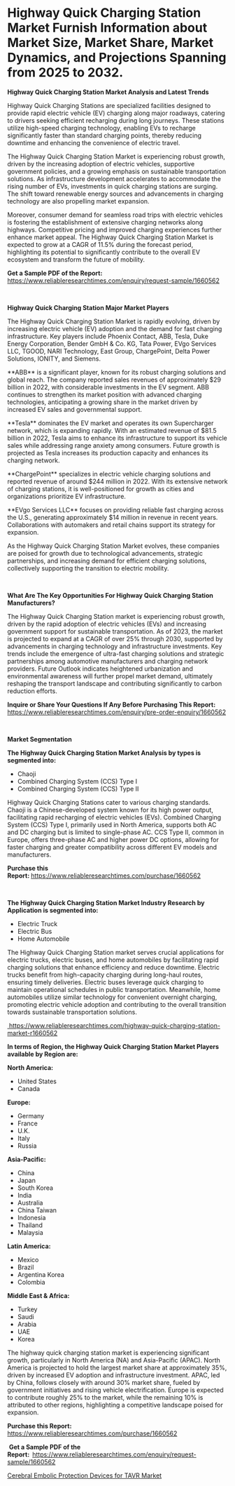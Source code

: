 <p><h1>Highway Quick Charging Station Market Furnish Information about Market Size, Market Share, Market Dynamics, and Projections Spanning from 2025 to 2032.</h1></p><p><strong>Highway Quick Charging Station Market Analysis and Latest Trends</strong></p>
<p><p>Highway Quick Charging Stations are specialized facilities designed to provide rapid electric vehicle (EV) charging along major roadways, catering to drivers seeking efficient recharging during long journeys. These stations utilize high-speed charging technology, enabling EVs to recharge significantly faster than standard charging points, thereby reducing downtime and enhancing the convenience of electric travel.</p><p>The Highway Quick Charging Station Market is experiencing robust growth, driven by the increasing adoption of electric vehicles, supportive government policies, and a growing emphasis on sustainable transportation solutions. As infrastructure development accelerates to accommodate the rising number of EVs, investments in quick charging stations are surging. The shift toward renewable energy sources and advancements in charging technology are also propelling market expansion.</p><p>Moreover, consumer demand for seamless road trips with electric vehicles is fostering the establishment of extensive charging networks along highways. Competitive pricing and improved charging experiences further enhance market appeal. The Highway Quick Charging Station Market is expected to grow at a CAGR of 11.5% during the forecast period, highlighting its potential to significantly contribute to the overall EV ecosystem and transform the future of mobility.</p></p>
<p><strong>Get a Sample PDF of the Report:&nbsp;</strong> <a href="https://www.reliableresearchtimes.com/enquiry/request-sample/1660562?utm_campaign=3297&utm_medium=2&utm_source=Github&utm_content=ia&utm_term=29032025&utm_id=highway-quick-charging-station">https://www.reliableresearchtimes.com/enquiry/request-sample/1660562</a></p>
<p>&nbsp;</p>
<p><strong>Highway Quick Charging Station Major Market Players</strong></p>
<p><p>The Highway Quick Charging Station Market is rapidly evolving, driven by increasing electric vehicle (EV) adoption and the demand for fast charging infrastructure. Key players include Phoenix Contact, ABB, Tesla, Duke Energy Corporation, Bender GmbH & Co. KG, Tata Power, EVgo Services LLC, TGOOD, NARI Technology, East Group, ChargePoint, Delta Power Solutions, IONITY, and Siemens.</p><p>**ABB** is a significant player, known for its robust charging solutions and global reach. The company reported sales revenues of approximately $29 billion in 2022, with considerable investments in the EV segment. ABB continues to strengthen its market position with advanced charging technologies, anticipating a growing share in the market driven by increased EV sales and governmental support.</p><p>**Tesla** dominates the EV market and operates its own Supercharger network, which is expanding rapidly. With an estimated revenue of $81.5 billion in 2022, Tesla aims to enhance its infrastructure to support its vehicle sales while addressing range anxiety among consumers. Future growth is projected as Tesla increases its production capacity and enhances its charging network.</p><p>**ChargePoint** specializes in electric vehicle charging solutions and reported revenue of around $244 million in 2022. With its extensive network of charging stations, it is well-positioned for growth as cities and organizations prioritize EV infrastructure.</p><p>**EVgo Services LLC** focuses on providing reliable fast charging across the U.S., generating approximately $14 million in revenue in recent years. Collaborations with automakers and retail chains support its strategy for expansion.</p><p>As the Highway Quick Charging Station Market evolves, these companies are poised for growth due to technological advancements, strategic partnerships, and increasing demand for efficient charging solutions, collectively supporting the transition to electric mobility.</p></p>
<p>&nbsp;</p>
<p><strong>What Are The Key Opportunities For Highway Quick Charging Station Manufacturers?</strong></p>
<p><p>The Highway Quick Charging Station market is experiencing robust growth, driven by the rapid adoption of electric vehicles (EVs) and increasing government support for sustainable transportation. As of 2023, the market is projected to expand at a CAGR of over 25% through 2030, supported by advancements in charging technology and infrastructure investments. Key trends include the emergence of ultra-fast charging solutions and strategic partnerships among automotive manufacturers and charging network providers. Future Outlook indicates heightened urbanization and environmental awareness will further propel market demand, ultimately reshaping the transport landscape and contributing significantly to carbon reduction efforts.</p></p>
<p><strong>Inquire or Share Your Questions If Any Before Purchasing This Report:</strong> <a href="https://www.reliableresearchtimes.com/enquiry/pre-order-enquiry/1660562?utm_campaign=3297&utm_medium=2&utm_source=Github&utm_content=ia&utm_term=29032025&utm_id=highway-quick-charging-station">https://www.reliableresearchtimes.com/enquiry/pre-order-enquiry/1660562</a></p>
<p>&nbsp;</p>
<p><strong>Market Segmentation</strong></p>
<p><strong>The Highway Quick Charging Station Market Analysis by types is segmented into:</strong></p>
<p><ul><li>Chaoji</li><li>Combined Charging System (CCS) Type I</li><li>Combined Charging System (CCS) Type II</li></ul></p>
<p><p>Highway Quick Charging Stations cater to various charging standards. Chaoji is a Chinese-developed system known for its high power output, facilitating rapid recharging of electric vehicles (EVs). Combined Charging System (CCS) Type I, primarily used in North America, supports both AC and DC charging but is limited to single-phase AC. CCS Type II, common in Europe, offers three-phase AC and higher power DC options, allowing for faster charging and greater compatibility across different EV models and manufacturers.</p></p>
<p><strong>Purchase this Report:&nbsp;</strong><a href="https://www.reliableresearchtimes.com/purchase/1660562?utm_campaign=3297&utm_medium=2&utm_source=Github&utm_content=ia&utm_term=29032025&utm_id=highway-quick-charging-station">https://www.reliableresearchtimes.com/purchase/1660562</a></p>
<p>&nbsp;</p>
<p><strong>The Highway Quick Charging Station Market Industry Research by Application is segmented into:</strong></p>
<p><ul><li>Electric Truck</li><li>Electric Bus</li><li>Home Automobile</li></ul></p>
<p><p>The Highway Quick Charging Station market serves crucial applications for electric trucks, electric buses, and home automobiles by facilitating rapid charging solutions that enhance efficiency and reduce downtime. Electric trucks benefit from high-capacity charging during long-haul routes, ensuring timely deliveries. Electric buses leverage quick charging to maintain operational schedules in public transportation. Meanwhile, home automobiles utilize similar technology for convenient overnight charging, promoting electric vehicle adoption and contributing to the overall transition towards sustainable transportation solutions.</p></p>
<p><a href="https://www.reliableresearchtimes.com/highway-quick-charging-station-market-r1660562?utm_campaign=3297&utm_medium=2&utm_source=Github&utm_content=ia&utm_term=29032025&utm_id=highway-quick-charging-station">&nbsp;https://www.reliableresearchtimes.com/highway-quick-charging-station-market-r1660562</a></p>
<p><strong>In terms of Region, the Highway Quick Charging Station Market Players available by Region are:</strong></p>
<p>
    <p> <strong> North America: </strong>
        <ul>
            <li>United States</li>
            <li>Canada</li>
        </ul>
        </p> 
    <p> <strong> Europe: </strong>
        <ul>
            <li>Germany</li>
            <li>France</li>
            <li>U.K.</li>
            <li>Italy</li>
            <li>Russia</li>
        </ul>
        </p> 
    <p> <strong> Asia-Pacific: </strong>
        <ul>
            <li>China</li>
            <li>Japan</li>
            <li>South Korea</li>
            <li>India</li>
            <li>Australia</li>
            <li>China Taiwan</li>
            <li>Indonesia</li>
            <li>Thailand</li>
            <li>Malaysia</li>
        </ul>
        </p> 
    <p> <strong> Latin America: </strong>
        <ul>
            <li>Mexico</li>
            <li>Brazil</li>
            <li>Argentina Korea</li>
            <li>Colombia</li>
        </ul>
        </p> 
    <p> <strong> Middle East & Africa: </strong>
        <ul>
            <li>Turkey</li>
            <li>Saudi</li>
            <li>Arabia</li>
            <li>UAE</li>
            <li>Korea</li>
        </ul>
    </p>
    </p>
<p><p>The highway quick charging station market is experiencing significant growth, particularly in North America (NA) and Asia-Pacific (APAC). North America is projected to hold the largest market share at approximately 35%, driven by increased EV adoption and infrastructure investment. APAC, led by China, follows closely with around 30% market share, fueled by government initiatives and rising vehicle electrification. Europe is expected to contribute roughly 25% to the market, while the remaining 10% is attributed to other regions, highlighting a competitive landscape poised for expansion.</p></p>
<p><strong>Purchase this Report: </strong><a href="https://www.reliableresearchtimes.com/purchase/1660562?utm_campaign=3297&utm_medium=2&utm_source=Github&utm_content=ia&utm_term=29032025&utm_id=highway-quick-charging-station">https://www.reliableresearchtimes.com/purchase/1660562</a></p>
<p>&nbsp;<strong>Get a Sample PDF of the Report:&nbsp;&nbsp;</strong><a href="https://www.reliableresearchtimes.com/enquiry/request-sample/1660562?utm_campaign=3297&utm_medium=2&utm_source=Github&utm_content=ia&utm_term=29032025&utm_id=highway-quick-charging-station">https://www.reliableresearchtimes.com/enquiry/request-sample/1660562</a></p>
<p><strong></strong></p>
<p><p><a href="https://github.com/marteionun0/Market-Research-Report-List-1/blob/main/cerebral-embolic-protection-devices-for-tavr-market.md?utm_campaign=3297&utm_medium=2&utm_source=Github&utm_content=ia&utm_term=29032025&utm_id=highway-quick-charging-station">Cerebral Embolic Protection Devices for TAVR Market</a></p></p>